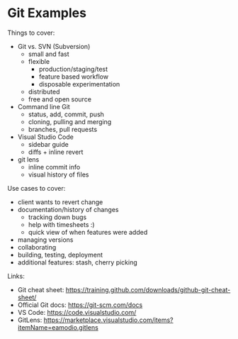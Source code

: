 # Git Examples

Things to cover:

- Git vs. SVN (Subversion)
  - small and fast
  - flexible
    - production/staging/test
    - feature based workflow
    - disposable experimentation
  - distributed
  - free and open source
- Command line Git
  - status, add, commit, push
  - cloning, pulling and merging
  - branches, pull requests
- Visual Studio Code
  - sidebar guide
  - diffs + inline revert
- git lens
  - inline commit info
  - visual history of files

Use cases to cover:

- client wants to revert change
- documentation/history of changes
  - tracking down bugs
  - help with timesheets :)
  - quick view of when features were added
- managing versions
- collaborating
- building, testing, deployment
- additional features: stash, cherry picking

Links:

- Git cheat sheet: https://training.github.com/downloads/github-git-cheat-sheet/
- Official Git docs: https://git-scm.com/docs
- VS Code: https://code.visualstudio.com/
- GitLens: https://marketplace.visualstudio.com/items?itemName=eamodio.gitlens
